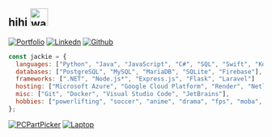 ## hihi <img src="https://media.tenor.com/5TXvJWmV9ZcAAAAi/piyo-tkthao219.gif" width="35" alt="wave">

[![Portfolio](https://img.shields.io/badge/-jackiema.ca-343434?style=flat-square&logo=GoogleChrome&logoColor=white)](https://jackiema.ca/)
[![Linkedn](https://img.shields.io/badge/-majackie---0077B5?style=flat-square&logo=Linkedin&logoColor=white)](https://www.linkedin.com/in/majackie-/)
[![Github](https://img.shields.io/badge/-majackie-black?style=flat-square&logo=Github&logoColor=white)](https://github.com/majackie)
<!-- [![Devpost](https://img.shields.io/badge/-majackie-003E54?style=flat-square&logo=Devpost&logoColor=white)](https://devpost.com/majackie) -->
<!-- [![Leetcode](https://img.shields.io/badge/-majackie-FFA116?style=flat-square&logo=Leetcode&logoColor=white)](https://leetcode.com/u/majackie/) -->
<!-- [![HackerRank](https://img.shields.io/badge/-majackie-003E54?style=flat-square&logo=HackerRank&logoColor=white)](https://www.hackerrank.com/profile/majackie) -->
<!-- [![MyAnimeList](https://img.shields.io/badge/-__beepee-2E51A2?style=flat-square&logo=Myanimelist&logoColor=white)](https://myanimelist.net/profile/_beepee) -->
<!-- [![MyDramaList](https://img.shields.io/badge/-__beepee-2E51A2?style=flat-square&logo=Mydramalist&logoColor=white)](https://mydramalist.com/profile/_beepee) -->

```javascript
const jackie = {
  languages: ["Python", "Java", "JavaScript", "C#", "SQL", "Swift", "Kotlin", "PHP", "HTML", "CSS"],
  databases: ["PostgreSQL", "MySQL", "MariaDB", "SQLite", "Firebase"],
  frameworks: [".NET", "Node.js*", "Express.js", "Flask", "Laravel"]
  hosting: ["Microsoft Azure", "Google Cloud Platform", "Render", "Netlify", "ElephantSQL"],
  misc: ["Git", "Docker", "Visual Studio Code", "JetBrains"],
  hobbies: ["powerlifting", "soccer", "anime", "drama", "fps", "moba", "online co-op"]
};
```

[![PCPartPicker](https://img.shields.io/badge/PCPartPicker-orange?style=flat-square&logo=pcgamingwiki&logoColor=white)](https://ca.pcpartpicker.com/user/jackiema/saved/6fWPzy)
[![Laptop](https://img.shields.io/badge/MacBook_Air_M1-333333?style=flat-square&logo=apple&logoColor=white)](#)

<!-- ![CPU](https://img.shields.io/badge/AMD-Ryzen_7_5700X3D-ED1C24?style=flat-square&logo=amd&logoColor=white) -->
<!-- ![GPU](https://img.shields.io/badge/NVIDIA-RTX_4070-76B900?style=flat-square&logo=nvidia&logoColor=white) -->
<!-- ![RAM](https://img.shields.io/badge/RAM-32GB-ECE81A?style=flat-square&logo=corsair&logoColor=white) -->

<!-- ![Windows 10](https://img.shields.io/badge/Windows_10-0078D6?style=for-the-badge&logo=windows&logoColor=white) -->
<!-- ![MacOS](https://img.shields.io/badge/mac%20os-000000?style=for-the-badge&logo=apple&logoColor=white) -->